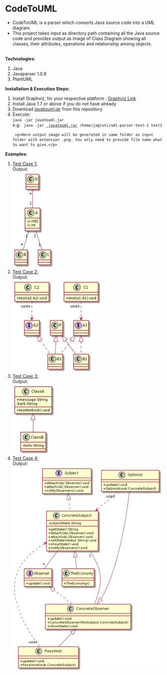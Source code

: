 # CodeToUML
<ul>
<li>CodeToUML is a parser which converts Java source code into a UML diagram. </li>
<li>This project takes input as directory path containing all the Java source code and provides output as image of Class Diagram showing all classes, their attributes, operations and relationship among objects. </li>
</ul>
<br/>
<b>Technologies:</b>
<ol><li> Java</li>
<li> Javaparser 1.0.8</li>
<li> PlantUML</li>
</ol>

<b>Installation & Execution Steps:</b>
<ol>
<li> Install Graphviz, for your respective platform : <a href="http://www.graphviz.org/Download_windows.php"> Graphviz Link</a> </li>
<li> Install Java 1.7 or above if you do not have already</li>
<li> Download <a href="https://github.com/jagrutipatil/CodeToUML/blob/master/jar/javatouml.jar"> javatouml.jar</a> from this repository</li>
<li> Execute:<br/>
     <code>java -jar javatouml.jar <input_folder_path> <output­file­name></code> <br/>
     e.g:
     <code> java -jar <a href="https://github.com/jagrutipatil/CodeToUML/blob/master/jar/javatouml.jar"> javatouml.jar</a> /home/jagruti/uml-parser-test-1 test1 </code>
     
     <p>Here output image will be generated in same folder as input folder with extension .png. You only need to provide file name what to want to give.</p>
     
</li>
</ol>

<b> Examples:</b>
<ol>
<li><a href="https://github.com/jagrutipatil/CodeToUML/blob/master/testcases/uml-parser-test-1.zip">Test Case 1:</a>
<br/>Output:<br/>
<img src="https://github.com/jagrutipatil/CodeToUML/blob/master/testcases/output/test1.png">
</li>
<li><a href="https://github.com/jagrutipatil/CodeToUML/blob/master/testcases/uml-parser-test-2.zip">Test Case 2:</a>
<br/>Output:<br/>
<img src="https://github.com/jagrutipatil/CodeToUML/blob/master/testcases/output/test2.png">
</li>
<li><a href="https://github.com/jagrutipatil/CodeToUML/blob/master/testcases/uml-parser-test-3.zip">Test Case 3:</a>
<br/>Output:<br/>
<img src="https://github.com/jagrutipatil/CodeToUML/blob/master/testcases/output/test3.png">
</li>
<li><a href="https://github.com/jagrutipatil/CodeToUML/blob/master/testcases/uml-parser-test-4.zip">Test Case 4:</a>
<br/>Output:<br/>
<img src="https://github.com/jagrutipatil/CodeToUML/blob/master/testcases/output/test4.png">
</li>
</ol>

